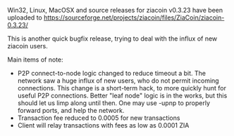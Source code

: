 Win32, Linux, MacOSX and source releases for ziacoin v0.3.23 have been uploaded to
https://sourceforge.net/projects/ziacoin/files/ZiaCoin/ziacoin-0.3.23/

This is another quick bugfix release, trying to deal with the influx of new ziacoin users.

Main items of note:

* P2P connect-to-node logic changed to reduce timeout a bit.  The network saw a huge influx of new users, who do not permit incoming connections.  This change is a short-term hack, to more quickly hunt for useful P2P connections.  Better "leaf node" logic is in the works, but this should let us limp along until then.  One may use -upnp to properly forward ports, and help the network.
* Transaction fee reduced to 0.0005 for new transactions
* Client will relay transactions with fees as low as 0.0001 ZIA
